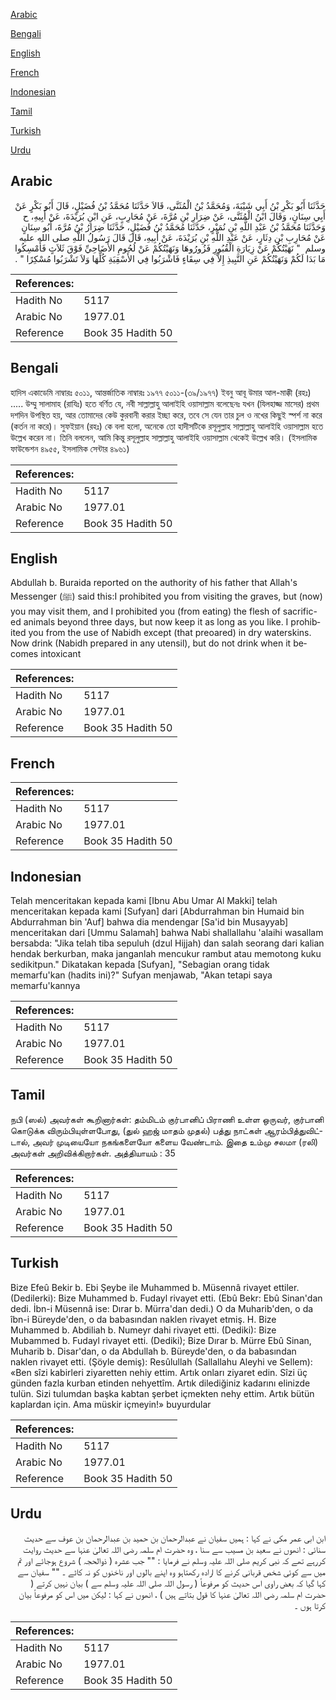 [Arabic](#arabic)

[Bengali](#bengali)

[English](#english)

[French](#french)

[Indonesian](#indonesian)

[Tamil](#tamil)

[Turkish](#turkish)

[Urdu](#urdu)

## Arabic


<div dir="rtl" lang="ar" style={{fontSize:'larger',backgroundColor:'#f8f9fa',padding:20}}>
حَدَّثَنَا أَبُو بَكْرِ بْنُ أَبِي شَيْبَةَ، وَمُحَمَّدُ بْنُ الْمُثَنَّى، قَالاَ حَدَّثَنَا مُحَمَّدُ بْنُ فُضَيْلٍ، قَالَ أَبُو بَكْرٍ عَنْ أَبِي سِنَانٍ، وَقَالَ ابْنُ الْمُثَنَّى، عَنْ ضِرَارِ بْنِ مُرَّةَ، عَنْ مُحَارِبٍ، عَنِ ابْنِ بُرَيْدَةَ، عَنْ أَبِيهِ، ح وَحَدَّثَنَا مُحَمَّدُ بْنُ عَبْدِ اللَّهِ بْنِ نُمَيْرٍ، حَدَّثَنَا مُحَمَّدُ بْنُ فُضَيْلٍ، حَدَّثَنَا ضِرَارُ بْنُ مُرَّةَ، أَبُو سِنَانٍ عَنْ مُحَارِبِ بْنِ دِثَارٍ، عَنْ عَبْدِ اللَّهِ بْنِ بُرَيْدَةَ، عَنْ أَبِيهِ، قَالَ قَالَ رَسُولُ اللَّهِ صلى الله عليه وسلم ‏ "‏ نَهَيْتُكُمْ عَنْ زِيَارَةِ الْقُبُورِ فَزُورُوهَا وَنَهَيْتُكُمْ عَنْ لُحُومِ الأَضَاحِيِّ فَوْقَ ثَلاَثٍ فَأَمْسِكُوا مَا بَدَا لَكُمْ وَنَهَيْتُكُمْ عَنِ النَّبِيذِ إِلاَّ فِي سِقَاءٍ فَاشْرَبُوا فِي الأَسْقِيَةِ كُلِّهَا وَلاَ تَشْرَبُوا مُسْكِرًا ‏"‏ ‏.‏
</div>
<div style={{backgroundColor:'#f8f9fa',padding:20, marginBottom: 10}}><table> <thead> <tr> <th>References:</th> <th></th> </tr> </thead> <tbody><tr><td>Hadith No</td><td>5117</td></tr><tr><td>Arabic No</td><td>1977.01</td></tr><tr><td>Reference</td><td>Book 35 Hadith 50</td></tr></tbody></table></div>

## Bengali


<div dir="ltr" lang="bn" style={{fontSize:'larger',backgroundColor:'#f8f9fa',padding:20}}>
হাদিস একাডেমি নাম্বারঃ ৫০১১, আন্তর্জাতিক নাম্বারঃ ১৯৭৭ ৫০১১-(৩৯/১৯৭৭) ইবনু আবূ উমার আল-মাক্কী (রহঃ) ..... উম্মু সালামাহ (রাযিঃ) হতে বর্ণিত যে, নবী সাল্লাল্লাহু আলাইহি ওয়াসাল্লাম বলেছেনঃ যখন (যিলহাজ্জ মাসের) প্রথম দশদিন উপস্থিত হয়, আর তোমাদের কেউ কুরবানী করার ইচ্ছা করে, তবে সে যেন তার চুল ও নখের কিছুই স্পর্শ না করে (কর্তন না করে)। সুফইয়ান (রহঃ) কে বলা হলো, অনেকে তো হাদীসটিকে রসূলুল্লাহ সাল্লাল্লাহু আলাইহি ওয়াসাল্লাম হতে উল্লেখ করেন না। তিনি বললেন, আমি কিন্তু রসূলুল্লাহ সাল্লাল্লাহু আলাইহি ওয়াসাল্লাম থেকেই উল্লেখ করি। (ইসলামিক ফাউন্ডেশন ৪৯৫৫, ইসলামিক সেন্টার ৪৯৬১)
</div>
<div style={{backgroundColor:'#f8f9fa',padding:20, marginBottom: 10}}><table> <thead> <tr> <th>References:</th> <th></th> </tr> </thead> <tbody><tr><td>Hadith No</td><td>5117</td></tr><tr><td>Arabic No</td><td>1977.01</td></tr><tr><td>Reference</td><td>Book 35 Hadith 50</td></tr></tbody></table></div>

## English


<div dir="ltr" lang="en" style={{fontSize:'larger',backgroundColor:'#f8f9fa',padding:20}}>
Abdullah b. Buraida reported on the authority of his father that Allah's Messenger (ﷺ) said this:I prohibited you from visiting the graves, but (now) you may visit them, and I prohibited you (from eating) the flesh of sacrific- ed animals beyond three days, but now keep it as long as you like. I prohibited you from the use of Nabidh except (that preoared) in dry waterskins. Now drink (Nabidh prepared in any utensil), but do not drink when it becomes intoxicant
</div>
<div style={{backgroundColor:'#f8f9fa',padding:20, marginBottom: 10}}><table> <thead> <tr> <th>References:</th> <th></th> </tr> </thead> <tbody><tr><td>Hadith No</td><td>5117</td></tr><tr><td>Arabic No</td><td>1977.01</td></tr><tr><td>Reference</td><td>Book 35 Hadith 50</td></tr></tbody></table></div>

## French


<div dir="ltr" lang="fr" style={{fontSize:'larger',backgroundColor:'#f8f9fa',padding:20}}>

</div>
<div style={{backgroundColor:'#f8f9fa',padding:20, marginBottom: 10}}><table> <thead> <tr> <th>References:</th> <th></th> </tr> </thead> <tbody><tr><td>Hadith No</td><td>5117</td></tr><tr><td>Arabic No</td><td>1977.01</td></tr><tr><td>Reference</td><td>Book 35 Hadith 50</td></tr></tbody></table></div>

## Indonesian


<div dir="ltr" lang="id" style={{fontSize:'larger',backgroundColor:'#f8f9fa',padding:20}}>
Telah menceritakan kepada kami [Ibnu Abu Umar Al Makki] telah menceritakan kepada kami [Sufyan] dari [Abdurrahman bin Humaid bin Abdurrahman bin 'Auf] bahwa dia mendengar [Sa'id bin Musayyab] menceritakan dari [Ummu Salamah] bahwa Nabi shallallahu 'alaihi wasallam bersabda: "Jika telah tiba sepuluh (dzul Hijjah) dan salah seorang dari kalian hendak berkurban, maka janganlah mencukur rambut atau memotong kuku sedikitpun." Dikatakan kepada [Sufyan], "Sebagian orang tidak memarfu'kan (hadits ini)?" Sufyan menjawab, "Akan tetapi saya memarfu'kannya
</div>
<div style={{backgroundColor:'#f8f9fa',padding:20, marginBottom: 10}}><table> <thead> <tr> <th>References:</th> <th></th> </tr> </thead> <tbody><tr><td>Hadith No</td><td>5117</td></tr><tr><td>Arabic No</td><td>1977.01</td></tr><tr><td>Reference</td><td>Book 35 Hadith 50</td></tr></tbody></table></div>

## Tamil


<div dir="ltr" lang="ta" style={{fontSize:'larger',backgroundColor:'#f8f9fa',padding:20}}>
நபி (ஸல்) அவர்கள் கூறினார்கள்: தம்மிடம் குர்பானிப் பிராணி உள்ள ஒருவர், குர்பானி கொடுக்க விரும்பியுள்ளபோது, (துல் ஹஜ் மாதம் முதல்) பத்து நாட்கள் ஆரம்பித்துவிட்டால், அவர் முடியையோ நகங்களையோ களைய வேண்டாம். இதை உம்மு சலமா (ரலி) அவர்கள் அறிவிக்கிறார்கள். அத்தியாயம் : 35
</div>
<div style={{backgroundColor:'#f8f9fa',padding:20, marginBottom: 10}}><table> <thead> <tr> <th>References:</th> <th></th> </tr> </thead> <tbody><tr><td>Hadith No</td><td>5117</td></tr><tr><td>Arabic No</td><td>1977.01</td></tr><tr><td>Reference</td><td>Book 35 Hadith 50</td></tr></tbody></table></div>

## Turkish


<div dir="ltr" lang="tr" style={{fontSize:'larger',backgroundColor:'#f8f9fa',padding:20}}>
Bize Efeû Bekir b. Ebi Şeybe ile Muhammed b. Müsennâ rivayet ettiler. (Dedilerki): Bize Muhammed b. Fudayl rivayet etti. (Ebû Bekr: Ebû Sinan'dan dedi. İbn-i Müsennâ ise: Dırar b. Mürra'dan dedi.) O da Muharib'den, o da îbn-i Büreyde'den, o da babasından naklen rivayet etmiş. H. Bize Muhammed b. Abdiliah b. Numeyr dahi rivayet etti. (Dediki): Bize Mubammed b. Fudayl rivayet etti. (Dediki); Bize Dırar b. Mürre Ebû Sinan, Muharib b. Disar'dan, o da Abdullah b. Büreyde'den, o da babasından naklen rivayet etti. (Şöyle demiş): Resûlullah (Sallallahu Aleyhi ve Sellem): «Ben sîzi kabirleri ziyaretten nehiy ettim. Artık onları ziyaret edin. Sîzi üç günden fazla kurban etinden nehyettîm. Artık dilediğiniz kadarını elinizde tulün. Sizi tulumdan başka kabtan şerbet içmekten nehy ettim. Artık bütün kaplardan için. Ama müskir içmeyin!» buyurdular
</div>
<div style={{backgroundColor:'#f8f9fa',padding:20, marginBottom: 10}}><table> <thead> <tr> <th>References:</th> <th></th> </tr> </thead> <tbody><tr><td>Hadith No</td><td>5117</td></tr><tr><td>Arabic No</td><td>1977.01</td></tr><tr><td>Reference</td><td>Book 35 Hadith 50</td></tr></tbody></table></div>

## Urdu


<div dir="rtl" lang="ur" style={{fontSize:'larger',backgroundColor:'#f8f9fa',padding:20}}>
ابن ابی عمر مکی نے کہا : ہمیں سفیان نے عبدالرحمان بن حمید بن عبدالرحمان بن عوف سے حدیث سنائی : انھوں نے سعید بن مسیب سے سنا ، وہ حضرت ام سلمہ رضی اللہ تعالیٰ عنہا سے حدیث روایت کررہے تھے کہ نبی کریم صلی اللہ علیہ وسلم نے فرمایا : "" جب عشرہ ( ذوالحجہ ) شروع ہوجائے اور تم میں سے کوئی شخص قربانی کرنے کا ارادہ رکھتاہو وہ اپنے بالوں اور ناخنوں کو نہ کاٹے ۔ "" سفیان سے کہا گیا کہ بعض راوی اس حدیث کو مرفوعاً ( رسول اللہ صلی اللہ علیہ وسلم سے ) بیان نہیں کرتے ( حضرت ام سلمہ رضی اللہ تعالیٰ عنہا کا قول بتاتے ہیں ) ، انھوں نے کہا : لیکن میں اس کو مرفوعاً بیان کرتا ہوں ۔
</div>
<div style={{backgroundColor:'#f8f9fa',padding:20, marginBottom: 10}}><table> <thead> <tr> <th>References:</th> <th></th> </tr> </thead> <tbody><tr><td>Hadith No</td><td>5117</td></tr><tr><td>Arabic No</td><td>1977.01</td></tr><tr><td>Reference</td><td>Book 35 Hadith 50</td></tr></tbody></table></div>